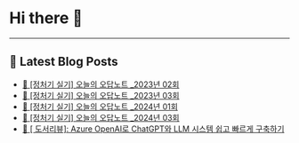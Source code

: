 # Hi there 👋
---
## 📕 Latest Blog Posts
- [📖 [정처기 실기] 오늘의 오답노트  _2023년 02회](https://honge1122.tistory.com/117)
- [📖 [정처기 실기] 오늘의 오답노트  _2023년 03회](https://honge1122.tistory.com/116)
- [📖 [정처기 실기] 오늘의 오답노트  _2024년 01회](https://honge1122.tistory.com/115)
- [📖 [정처기 실기] 오늘의 오답노트  _2024년 03회](https://honge1122.tistory.com/114)
- [📖 [ 도서리뷰]: Azure OpenAI로 ChatGPT와 LLM 시스템 쉽고 빠르게 구축하기](https://honge1122.tistory.com/113)
